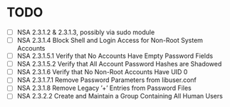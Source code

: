 # TODO

- [ ] NSA 2.3.1.2 & 2.3.1.3, possibly via sudo module
- [ ] NSA 2.3.1.4 Block Shell and Login Access for Non-Root System Accounts
- [ ] NSA 2.3.1.5.1 Verify that No Accounts Have Empty Password Fields
- [ ] NSA 2.3.1.5.2 Verify that All Account Password Hashes are Shadowed
- [ ] NSA 2.3.1.6 Verify that No Non-Root Accounts Have UID 0
- [ ] NSA 2.3.1.7.1 Remove Password Parameters from libuser.conf
- [ ] NSA 2.3.1.8 Remove Legacy ’+’ Entries from Password Files
- [ ] NSA 2.3.2.2 Create and Maintain a Group Containing All Human Users
